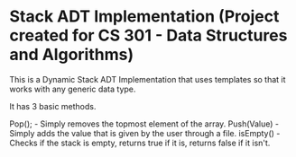 # Stack ADT Implementation (Project created for CS 301 - Data Structures and Algorithms)


This is a Dynamic Stack ADT Implementation that uses templates so that it works with any generic data type.

It has 3 basic methods.

Pop();  - Simply removes the topmost element of the array.
Push(Value) - Simply adds the value that is given by the user through a file. 
isEmpty() - Checks if the stack is empty, returns true if it is, returns false if it isn't.
